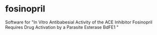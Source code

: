 # fosinopril
Software for "In Vitro Antibabesial Activity of the ACE Inhibitor Fosinopril Requires Drug Activation by a Parasite Esterase BdFE1 "

